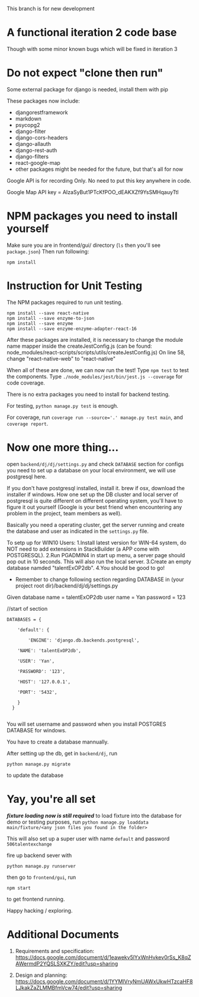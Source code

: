 This branch is for new development

# A functional iteration 2 code base
Though with some minor known bugs which will be fixed in iteration 3
# Do not expect "clone then run"
Some external package for django is needed, install them with pip

These packages now include:
* djangorestframework
* markdown
* psycopg2
* django-filter
* django-cors-headers
* django-allauth
* django-rest-auth
* django-filters
* react-google-map
* other packages might be needed for the future, but that's all for now

Google API is for recording Only. No need to put this key anywhere in code.

Google Map API key = AIzaSyBut1PTcKfPOO_dEAKXZf9YsSMHqauyTtI

# NPM packages you need to install yourself
Make sure you are in frontend/gui/ directory (```ls``` then you'll see ```package.json```)
Then run following:
```
npm install
```
# Instruction for Unit Testing

The NPM packages required to run unit testing.
```
npm install --save react-native
npm install --save enzyme-to-json
npm install --save enzyme
npm install --save enzyme-enzyme-adapter-react-16
```
After these packages are installed, it is necessary to change the module name mapper inside the createJestConfig.js
(can be found: node_modules/react-scripts/scripts/utils/createJestConfig.js)
On line 58, change "react-native-web" to "react-native"

When all of these are done, we can now run the test!
Type ```npm test``` to test the components.
Type ```./node_modules/jest/bin/jest.js --coverage``` for code coverage.

There is no extra packages you need to install for backend testing.

For testing, ```python manage.py test``` is enough.

For coverage, run ```coverage run --source='.' manage.py test main```, and ```coverage report```.

# Now one more thing...
open ```backend/dj/dj/settings.py``` and check ```DATABASE``` section for configs you need to set up a database on your local environment, we will use postgresql here.

If you don't have postgresql installed, install it. brew if osx, download the installer if windows. How one set up the DB cluster and local server of postgresql is quite different on different operating system, you'll have to figure it out yourself (Google is your best friend when encountering any problem in the project, team members as well).

Basically you need a operating cluster, get the server running and create the database and user as indicated in the ```settings.py``` file.

To setp up for WIN10 Users:
1.Install latest version for WIN-64 system, do NOT need to add extensions in StackBuilder (a APP come with POSTGRESQL).
2.Run PGADMIN4 in start up menu, a server page should pop out in 10 seconds. This will also run the local server.
3.Create an empty database namded "talentExOP2db".
4.You should be good to go!

* Remember to change following section regarding DATABASE in (your project root dir)/backend/dj/dj/settings.py

Given 
  database name = talentExOP2db
  user name = Yan
  password = 123

//start of section

```
DATABASES = {

    'default': {
    
        'ENGINE': 'django.db.backends.postgresql',
    
    'NAME': 'talentExOP2db',
    
    'USER': 'Yan',
    
    'PASSWORD': '123',
    
    'HOST': '127.0.0.1',
    
    'PORT': '5432',
    
    }
  }
  
```


You will set username and password when you install POSTGRES DATABASE for windows.

You have to create a database mannually.

After setting up the db, get in ```backend/dj```, run
```
python manage.py migrate
```
to update the database

# Yay, you're all set
***fixture loading now is still required***
to load fixture into the database for demo or testing purposes, run ```python manage.py loaddata main/fixture/<any json files you found in the folder>```

This will also set up a super user with name ```default``` and password ```506talentexchange```

fire up backend sever with
```
python manage.py runserver
```
then go to ```frontend/gui```, run
```
npm start
```
to get frontend running.

Happy hacking / exploring.

# Additional Documents

1. Requirements and specification: https://docs.google.com/document/d/1eawekv5lYxWnHvkev0rSs_K8qZAWermdP2YQSLSXKZY/edit?usp=sharing

2. Design and planning: https://docs.google.com/document/d/1YYMlVryNmUAWxUkwHTzcaHF8LJkakZaZLMMBfmVcw74/edit?usp=sharing 
